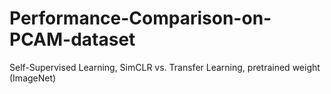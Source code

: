 # Performance-Comparison-on-PCAM-dataset
Self-Supervised Learning, SimCLR vs. Transfer Learning, pretrained weight (ImageNet) 
